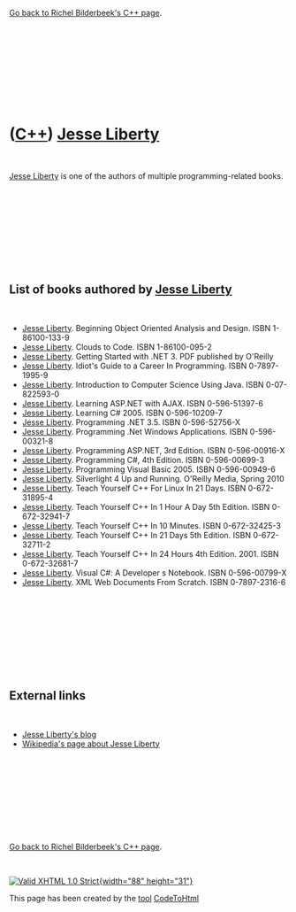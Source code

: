 

[Go back to Richel Bilderbeek's C++ page](Cpp.htm).

 

 

 

 

 

([C++](Cpp.htm)) [Jesse Liberty](CppJesseLiberty.htm)
=====================================================

 

[Jesse Liberty](CppJesseLiberty.htm) is one of the authors of multiple
programming-related books.

 

 

 

 

 

List of books authored by [Jesse Liberty](CppJesseLiberty.htm)
--------------------------------------------------------------

 

-   [Jesse Liberty](CppJesseLiberty.htm). Beginning Object Oriented
    Analysis and Design. ISBN 1-86100-133-9
-   [Jesse Liberty](CppJesseLiberty.htm). Clouds to Code. ISBN
    1-86100-095-2
-   [Jesse Liberty](CppJesseLiberty.htm). Getting Started with .NET 3.
    PDF published by O'Reilly
-   [Jesse Liberty](CppJesseLiberty.htm). Idiot's Guide to a Career
    In Programming. ISBN 0-7897-1995-9
-   [Jesse Liberty](CppJesseLiberty.htm). Introduction to Computer
    Science Using Java. ISBN 0-07-822593-0
-   [Jesse Liberty](CppJesseLiberty.htm). Learning ASP.NET with AJAX.
    ISBN 0-596-51397-6
-   [Jesse Liberty](CppJesseLiberty.htm). Learning C\# 2005. ISBN
    0-596-10209-7
-   [Jesse Liberty](CppJesseLiberty.htm). Programming .NET 3.5. ISBN
    0-596-52756-X
-   [Jesse Liberty](CppJesseLiberty.htm). Programming .Net
    Windows Applications. ISBN 0-596-00321-8
-   [Jesse Liberty](CppJesseLiberty.htm). Programming ASP.NET,
    3rd Edition. ISBN 0-596-00916-X
-   [Jesse Liberty](CppJesseLiberty.htm). Programming C\#, 4th Edition.
    ISBN 0-596-00699-3
-   [Jesse Liberty](CppJesseLiberty.htm). Programming Visual Basic 2005.
    ISBN 0-596-00949-6
-   [Jesse Liberty](CppJesseLiberty.htm). Silverlight 4 Up and Running.
    O'Reilly Media, Spring 2010
-   [Jesse Liberty](CppJesseLiberty.htm). Teach Yourself C++ For Linux
    In 21 Days. ISBN 0-672-31895-4
-   [Jesse Liberty](CppJesseLiberty.htm). Teach Yourself C++ In 1 Hour A
    Day 5th Edition. ISBN 0-672-32941-7
-   [Jesse Liberty](CppJesseLiberty.htm). Teach Yourself C++ In
    10 Minutes. ISBN 0-672-32425-3
-   [Jesse Liberty](CppJesseLiberty.htm). Teach Yourself C++ In 21 Days
    5th Edition. ISBN 0-672-32711-2
-   [Jesse Liberty](CppJesseLiberty.htm). Teach Yourself C++ In 24 Hours
    4th Edition. 2001. ISBN 0-672-32681-7
-   [Jesse Liberty](CppJesseLiberty.htm). Visual C\#: A Developer
    s Notebook. ISBN 0-596-00799-X
-   [Jesse Liberty](CppJesseLiberty.htm). XML Web Documents
    From Scratch. ISBN 0-7897-2316-6

 

 

 

 

 

External links
--------------

 

-   [Jesse Liberty's
    blog](http://blogs.silverlight.net/blogs/jesseliberty/default.aspx)
-   [Wikipedia's page about Jesse
    Liberty](http://en.wikipedia.org/wiki/Jesse_Liberty)

 

 

 

 

 

[Go back to Richel Bilderbeek's C++ page](Cpp.htm).



 

[![Valid XHTML 1.0 Strict](valid-xhtml10.png){width="88"
height="31"}](http://validator.w3.org/check?uri=referer)

This page has been created by the [tool](Tools.htm)
[CodeToHtml](ToolCodeToHtml.htm)
